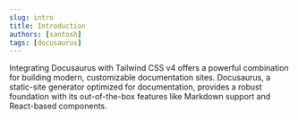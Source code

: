```yaml
---
slug: intro
title: Introduction
authors: [santosh]
tags: [docusaurus]
---
```


Integrating Docusaurus with Tailwind CSS v4 offers a powerful combination for building modern, customizable documentation sites. Docusaurus, a static-site generator optimized for documentation, provides a robust foundation with its out-of-the-box features like Markdown support and React-based components.

